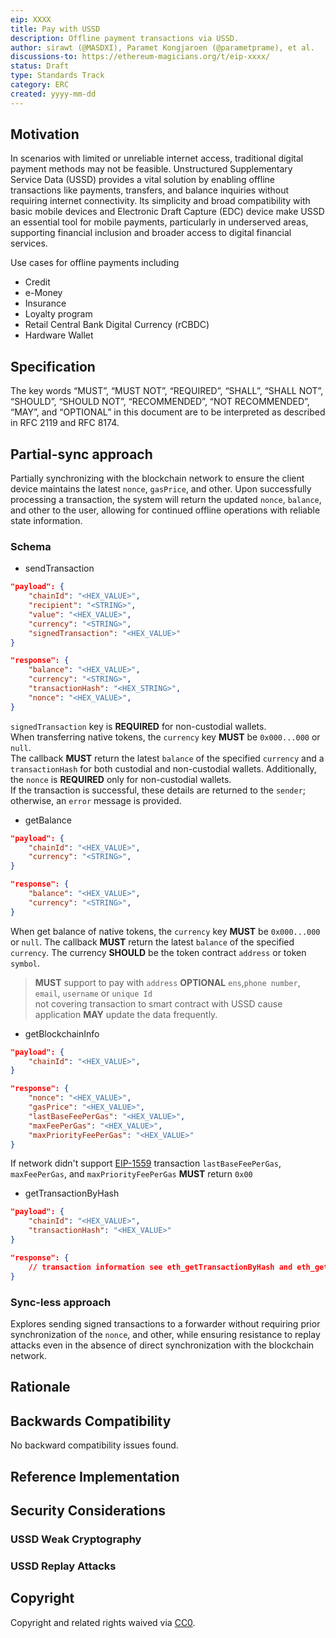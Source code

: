 ```yaml
---
eip: XXXX
title: Pay with USSD
description: Offline payment transactions via USSD.
author: sirawt (@MASDXI), Paramet Kongjaroen (@parametprame), et al.
discussions-to: https://ethereum-magicians.org/t/eip-xxxx/
status: Draft
type: Standards Track
category: ERC
created: yyyy-mm-dd
---
```


<!-- 
requires: 155, 137, 191, 681, 712 assuming
-->

## Motivation
In scenarios with limited or unreliable internet access, traditional digital payment methods may not be feasible. Unstructured Supplementary Service Data (USSD) provides a vital solution by enabling offline transactions like payments, transfers, and balance inquiries without requiring internet connectivity. Its simplicity and broad compatibility with basic mobile devices and Electronic Draft Capture (EDC) device make USSD an essential tool for mobile payments, particularly in underserved areas, supporting financial inclusion and broader access to digital financial services.

Use cases for offline payments including
- Credit
- e-Money
- Insurance
- Loyalty program
- Retail Central Bank Digital Currency (rCBDC)
- Hardware Wallet

## Specification

The key words “MUST”, “MUST NOT”, “REQUIRED”, “SHALL”, “SHALL NOT”, “SHOULD”, “SHOULD NOT”, “RECOMMENDED”, “NOT RECOMMENDED”, “MAY”, and “OPTIONAL” in this document are to be interpreted as described in RFC 2119 and RFC 8174.

## Partial-sync approach

Partially synchronizing with the blockchain network to ensure the client device maintains the latest `nonce`, `gasPrice`, and other. Upon successfully processing a transaction, the system will return the updated `nonce`, `balance`, and other to the user, allowing for continued offline operations with reliable state information.

### Schema

- sendTransaction

``` json
"payload": {
    "chainId": "<HEX_VALUE>",
    "recipient": "<STRING>",
    "value": "<HEX_VALUE>",
    "currency": "<STRING>",
    "signedTransaction": "<HEX_VALUE>"
}
```

``` json
"response": {
    "balance": "<HEX_VALUE>",
    "currency": "<STRING>",
    "transactionHash": "<HEX_STRING>",
    "nonce": "<HEX_VALUE>",
}
```

`signedTransaction` key is **REQUIRED** for non-custodial wallets.  
When transferring native tokens, the `currency` key **MUST** be `0x000...000` or `null`.  
The callback **MUST** return the latest `balance` of the specified `currency` and a `transactionHash` for both custodial and non-custodial wallets. Additionally, the `nonce` is **REQUIRED** only for non-custodial wallets.  
If the transaction is successful, these details are returned to the `sender`; otherwise, an `error` message is provided.

- getBalance
  
``` json
"payload": {
    "chainId": "<HEX_VALUE>",
    "currency": "<STRING>",
}
```

``` json
"response": {
    "balance": "<HEX_VALUE>",
    "currency": "<STRING>",
}
```

When get balance of native tokens, the `currency` key **MUST** be `0x000...000` or `null`.
The callback **MUST** return the latest `balance` of the specified `currency`.
The currency **SHOULD** be the token contract `address` or token `symbol`.

> **MUST** support to pay with `address` **OPTIONAL** `ens`,`phone number`, `email`, `username` or `unique Id`  
not covering transaction to smart contract with USSD cause application **MAY** update the data frequently.  

- getBlockchainInfo

``` json
"payload": {
    "chainId": "<HEX_VALUE>",
}
```

``` json
"response": {
    "nonce": "<HEX_VALUE>",
    "gasPrice": "<HEX_VALUE>",
    "lastBaseFeePerGas": "<HEX_VALUE>",
    "maxFeePerGas": "<HEX_VALUE>",
    "maxPriorityFeePerGas": "<HEX_VALUE>"
}
```

If network didn't support [EIP-1559](./eip-1559.md) transaction `lastBaseFeePerGas`, `maxFeePerGas`, and `maxPriorityFeePerGas` **MUST** return `0x00`

- getTransactionByHash
  
``` json
"payload": {
    "chainId": "<HEX_VALUE>",
    "transactionHash": "<HEX_VALUE>"
}
```

``` json
"response": {
    // transaction information see eth_getTransactionByHash and eth_getTransactionReceipt
}
```

### Sync-less approach

Explores sending signed transactions to a forwarder without requiring prior synchronization of the `nonce`, and other, while ensuring resistance to replay attacks even in the absence of direct synchronization with the blockchain network.

<!--  Custodian: ERC-681 URL as payload? -->
<!--  Non-Custodian: Account-Abstraction potentially solve? ERC-4337, ERC-7702 -->

## Rationale

<!-- TODO -->

## Backwards Compatibility

No backward compatibility issues found.

## Reference Implementation

<!-- TODO -->
<!-- TODO example implementation source code   -->
<!-- some useful source see:    -->
<!-- https://github.com/krypt007/kotanipay-USSD.git -->
<!-- https://docs.oracle.com/communications/F83448_01/doc.1500/ccc_ussd_gw_tg.pdf   -->
<!-- https://help.webexconnect.io/docs/sending-and-receiving-sms-using-sandbox   -->
<!-- https://github.com/SedemQuame/fido-ussd-app   -->
<!-- Mapped phone number to public address see: https://github.com/camaraproject/BlockchainPublicAddress   -->
<!-- ERC-7798 see: https://hackmd.io/VyxIMlk1SvCOpBpS6a_2uA?both   -->

## Security Considerations

### USSD Weak Cryptography

<!-- TODO  -->
<!-- potential quantum resistance solution see: https://www.itu.int/dms_pub/itu-t/opb/tut/T-TUT-PROTO-2021-PDF-E.pdf -->


### USSD Replay Attacks

<!-- TODO -->

## Copyright

Copyright and related rights waived via [CC0](../LICENSE.md).